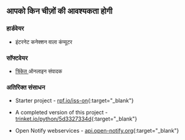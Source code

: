 ## आपको किन चीज़ों की आवश्यकता होगी

### हार्डवेयर

+ इंटरनेट कनेक्शन वाला कंप्यूटर

### सॉफ्टवेयर

+ [ त्रिंकेत ](https://trinket.io/) ऑनलाइन संपादक

### अतिरिक्त संसाधन

+ Starter project - [rpf.io/iss-on](http://rpf.io/iss-on){:target="_blank"}

+ A completed version of this project - [trinket.io/python/5d3327334d](https://trinket.io/python/5d3327334d){:target="_blank"}

+ Open Notify webservices - [api.open-notify.org](http://api.open-notify.org/){:target="_blank"}